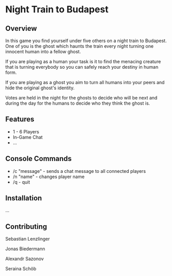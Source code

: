 # Night Train to Budapest

## Overview

In this game you find yourself under five others on a night train to Budapest. One of you is the ghost which haunts the train every night turning one innocent human into a fellow ghost.

If you are playing as a human your task is it to find the menacing creature that is turning everybody so you can safely reach your destiny in human form.

If you are playing as a ghost you aim to turn all humans into your peers and hide the original ghost's identity.

Votes are held in the night for the ghosts to decide who will be next and during the day for the humans to decide who they think the ghost is.



## Features
* 1 - 6 Players
* In-Game Chat
* ...

## Console Commands
* /c "message" - sends a chat message to all connected players
* /n "name" - changes player name
* /q - quit

## Installation
...

## Contributing

Sebastian Lenzlinger

Jonas Biedermann

Alexandr Sazonov

Seraina Schöb

